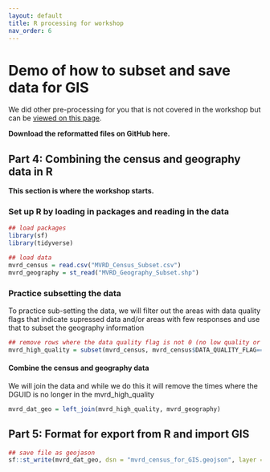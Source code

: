 ```yaml
---
layout: default
title: R processing for workshop
nav_order: 6
---
```

# Demo of how to subset and save data for GIS
We did other pre-processing for you that is not covered in the workshop but can be <a href="https://github.com/ubc-library-rc/gis-r-spatial-data/blob/main/content/R_pre_processing.md" target="_blank">viewed on this page</a>.

**Download the reformatted files on GitHub here.**

## Part 4: Combining the census and geography data in R

**This section is where the workshop starts.**

### Set up R by loading in packages and reading in the data

```r
## load packages
library(sf)
library(tidyverse)

## load data
mvrd_census = read.csv("MVRD_Census_Subset.csv")
mvrd_geography = st_read("MVRD_Geography_Subset.shp")
```

### Practice subsetting the data

To practice sub-setting the data, we will filter out the areas with data quality flags that indicate supressed data and/or areas with few responses and use that to subset the geography information

```r
## remove rows where the data quality flag is not 0 (no low quality or supression flag)
mvrd_high_quality = subset(mvrd_census, mvrd_census$DATA_QUALITY_FLAG==0)
```

#### Combine the census and geography data
We will join the data and while we do this it will remove the times where the DGUID is no longer in the mvrd_high_quality

```r
mvrd_dat_geo = left_join(mvrd_high_quality, mvrd_geography)
```


## Part 5: Format for export from R and import GIS

```r
## save file as geojason
sf::st_write(mvrd_dat_geo, dsn = "mvrd_census_for_GIS.geojson", layer = "mvrd.geojson")
```
